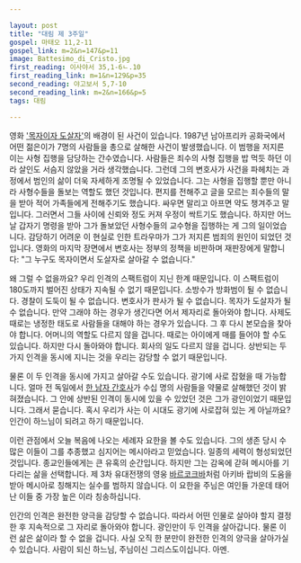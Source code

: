 ```yaml
---

layout: post
title: "대림 제 3주일"
gospel: 마태오 11,2-11
gospel_link: m=2&n=147&p=11
image: Battesimo_di_Cristo.jpg
first_reading: 이사야서 35,1-6ㄴ.10
first_reading_link: m=1&n=129&p=35
second_reading: 야고보서 5,7-10
second_reading_link: m=2&n=166&p=5
tags: 대림

---
```


영화 <a href="https://www.imdb.com/title/tt4627352/">'목자이자 도살자'</a>의
배경이 된 사건이 있습니다.
1987년 남아프리카 공화국에서 어떤 젊은이가
7명의 사람들을 총으로 살해한 사건이 발생했습니다.
이 범행을 저지른 이는 사형 집행을 담당하는 간수였습니다.
사람들은 죄수의 사형 집행을 밥 먹듯 하던 이라
살인도 서슴지
않았을 거라 생각했습니다.
그런데 그의 변호사가 사건을 파헤치는 과정에서
범인의 삶이 더욱 자세하게 조명될 수 있었습니다.
그는 사형을 집행할 뿐만 아니라
사형수들을 돌보는 역할도 했던 것입니다.
편지를 전해주고 글을 모르는 죄수들의 말을 받아 적어
가족들에게 전해주기도 했습니다.
싸우면 말리고 아프면 약도 챙겨주고 말입니다.
그러면서 그들 사이에 신뢰와 정도 커져
우정이 싹트기도 했습니다.
하지만 어느 날 갑자기 명령을 받아
그가 돌보았던 사형수들의 교수형을 집행하는 게
그의 일이었습니다.
감당하기 어려운 이 현실로 인한 트라우마가
그가 저지른 범죄의 원인이 되었던 것입니다.
영화의 마지막 장면에서 변호사는
정부의 정책을 비판하며 재판장에게 말합니다:
"그 누구도 목자이면서 도살자로 살아갈 수 없습니다."

왜 그럴 수 없을까요?
우리 인격의 스팩트럼이 지닌 한계 때문입니다.
이 스팩트럼이 180도까지 벌어진 상태가
지속될 수 없기 때문입니다.
소방수가 방화범이 될 수 없습니다.
경찰이 도둑이 될 수 없습니다.
변호사가 판사가 될 수 없습니다.
목자가 도살자가 될 수 없습니다.
만약 그래야 하는 경우가 생긴다면
어서 제자리로 돌아와야 합니다.
사제도 때로는 냉정한 태도로 사람들을 대해야 하는
경우가 있습니다.
그 후 다시 본모습을 찾아야 합니다.
어머니의 역할도 다르지 않을 겁니다.
때로는 아이에게 매를 들어야 할 수도 있습니다.
하지만 다시 돌아와야 합니다.
회사의 일도 다르지 않을 겁니다.
상반되는 두 가지 인격을 동시에 지니는 것을
우리는 감당할 수 없기 때문입니다.

물론 이 두 인격을 동시에 가지고 살아갈 수도 있습니다.
광기에 사로 잡혔을 때 가능합니다.
얼마 전 독일에서
<a href="https://en.wikipedia.org/wiki/Niels_H%C3%B6gel">한 남자 간호사</a>가
수십 명의 사람들을 약물로 살해했던 것이 밝혀졌습니다.
그 안에 상반된 인격이 동시에 있을 수 있었던 것은
그가 광인이었기 때문입니다.
그래서 묻습니다.
혹시 우리가 사는 이 시대도 광기에 사로잡혀 있는 게 아닐까요?
인간이 하느님이 되려고 하기 때문입니다.

이런 관점에서 오늘 복음에 나오는 세례자 요한을 볼 수도 있습니다.
그의 생존 당시 수많은 이들이 그를 추종했고
심지어는 메시아라고 믿었습니다.
일종의 세력이 형성되었던 것입니다.
종교인들에게는 큰 유혹의 순간입니다.
하지만 그는 감옥에 갇혀 메시아를 기다리는 삶을 선택합니다.
제 3차 유대전쟁의 영웅
<a href="https://ko.wikipedia.org/wiki/%EB%B0%94%EB%A5%B4_%EC%BD%94%ED%81%AC%EB%B0%94%EC%9D%98_%EB%82%9C">바르코크바</a>처럼
아키바 랍비의 도움을 받아 메시아로 칭해지는 실수를 범하지 않습니다.
이 요한을 주님은 여인들 가운데 태어난
이들 중 가장 높은 이라 칭송하십니다.

인간의 인격은 완전한 양극을 감당할 수 없습니다.
따라서 어떤 인물로
살아야 할지 결정한 후 지속적으로 그 자리로 돌아와야 합니다.
광인만이 두 인격을 살아갑니다.
물론 이런 삶은 삶이라 할 수 없을 겁니다.
사실 오직 한 분만이 완전한 인격의 양극을 살아가실 수 있습니다.
사람이 되신 하느님, 주님이신 그리스도이십니다. 아멘.
